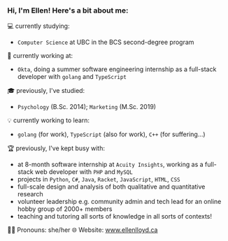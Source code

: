 ### Hi, I'm Ellen! Here's a bit about me:

💻 currently studying:
 - `Computer Science` at UBC in the BCS second-degree program

💼 currently working at:
- `Okta`, doing a summer software engineering internship as a full-stack developer with `golang` and `TypeScript`

🎓 previously, I've studied:
 - `Psychology` (B.Sc. 2014); `Marketing` (M.Sc. 2019)

💡 currently working to learn:
 - `golang` (for work), `TypeScript` (also for work), `C++` (for suffering...)

🏆 previously, I've kept busy with:
 - at 8-month software internship at `Acuity Insights`, working as a full-stack web developer with `PHP` and `MySQL`
 - projects in `Python`, `C#`, `Java`, `Racket`, `JavaScript`, `HTML`, `CSS`
 - full-scale design and analysis of both qualitative and quantitative research
 - volunteer leadership e.g. community admin and tech lead for an online hobby group of 2000+ members
 - teaching and tutoring all sorts of knowledge in all sorts of contexts!

🏳️‍🌈 Pronouns: she/her 🌐 Website: www.ellenlloyd.ca

<!--
**Jonqora/Jonqora** is a ✨ _special_ ✨ repository because its `README.md` (this file) appears on your GitHub profile.

Here are some ideas to get you started:

- 🔭 I’m currently working on ...
- 🌱 I’m currently learning ...
- 👯 I’m looking to collaborate on ...
- 🤔 I’m looking for help with ...
- 💬 Ask me about ...
- 📫 How to reach me: ...
- 😄 Pronouns: she/her
- ⚡ Fun fact: ...
-->
